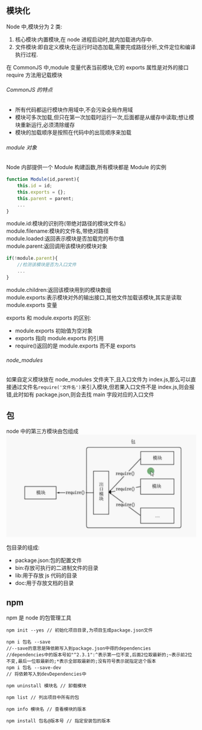 ## 模块化

Node 中,模块分为 2 类:

1.  核心模块:内置模块,在 node 进程启动时,就内加载进内存中.
2.  文件模块:即自定义模块;在运行时动态加载,需要完成路径分析,文件定位和编译执行过程.
    <!--###### CommonJs中自定义模块的规定-->
    <!--<font color="red">1. 抽离公共部分为独立的一个js文件作为一个模块,默认情况下这个模块里的方法和属性是能被外部访问的,要想让外部文件访问模块中的方法和属性,需用exports或module.exports暴露属性或方法</font>  -->
    <!--<font color="red">2. 在需要这些模块的文件中,通过require方法引入这个模块,这时候就可以使用模块里暴露的方法和属性</font>-->

在 CommonJS 中,module 变量代表当前模块,它的 exports 属性是对外的接口
require 方法用记载模块

###### CommonJS 的特点

- 所有代码都运行模块作用域中,不会污染全局作用域
- 模块可多次加载,但只在第一次加载时运行一次,后面都是从缓存中读取;想让模块重新运行,必须清除缓存
- 模块的加载顺序是按照在代码中的出现顺序来加载

###### module 对象

Node 内部提供一个 Module 构建函数,所有模块都是 Module 的实例

```javascript
function Module(id,parent){
    this.id = id;
    this.exports = {};
    this.parent = parent;
    ...
}
```

module.id:模块的识别符(带绝对路径的模块文件名)  
module.filename:模块的文件名,带绝对路径  
module.loaded:返回表示模块是否加载完的布尔值  
module.parent:返回调用该模块的模块对象

```javascript
if(!module.parent){
    //检测该模块是否为入口文件
    ...
}
```

module.children:返回该模块用到的模块数组  
module.exports:表示模块对外的输出接口,其他文件加载该模块,其实是读取 module.exports 变量

exports 和 module.exports 的区别:

- module.exports 初始值为空对象
- exports 指向 module.exports 的引用
- require()返回的是 module.exports 而不是 exports

###### node_modules

如果自定义模块放在 node_modules 文件夹下,且入口文件为 index.js,那么可以直接通过文件名`require('文件名')`来引入模块,但若果入口文件不是 index.js,则会报错,此时如有 package.json,则会去找 main 字段对应的入口文件

## 包

node 中的第三方模块由包组成  
![image](<images/1583238101(1).png>)

包目录的组成:

- package.json:包的配置文件
- bin:存放可执行的二进制文件的目录
- lib:用于存放 js 代码的目录
- doc:用于存放文档的目录

## npm

npm 是 node 的包管理工具

```node
npm init --yes // 初始化项目目录,为项目生成package.json文件
```

```node
npm i 包名 --save
//--save的意思是降依赖写入到package.json中得的dependencies
//dependencies中的版本号如"^2.3.1":^表示第一位不变,后面2位取最新的;~表示前2位不变,最后一位取最新的;*表示全部取最新的;没有符号表示就指定这个版本
npm i 包名 --save-dev
// 将依赖写入到devDependencies中
```

```node
npm uninstall 模块名 // 卸载模块
```

```node
npm list // 列出项目中所有的包
```

```node
npm info 模块名 // 查看模块的版本
```

```node
npm install 包名@版本号 // 指定安装包的版本
```
